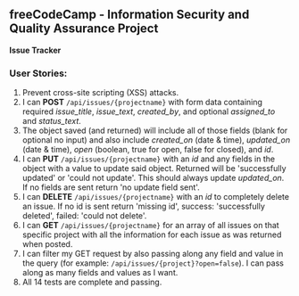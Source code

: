 **freeCodeCamp** - Information Security and Quality Assurance Project
------

**Issue Tracker**

### User Stories:

1. Prevent cross-site scripting (XSS) attacks.
2. I can **POST** `/api/issues/{projectname}` with form data containing required *issue_title*, *issue_text*, *created_by*, and optional *assigned_to* and *status_text*.
3. The object saved (and returned) will include all of those fields (blank for optional no input) and also include *created_on* (date & time), *updated_on* (date & time), *open* (boolean, true for open, false for closed), and *id*.
4. I can **PUT** `/api/issues/{projectname}` with an *id* and any fields in the object with a value to update said object. Returned will be 'successfully updated' or 'could not update'. This should always update *updated_on*. If no fields are sent return 'no update field sent'.
5. I can **DELETE** `/api/issues/{projectname}` with an *id* to completely delete an issue. If no id is sent return 'missing id', success: 'successfully deleted', failed: 'could not delete'.
6. I can **GET** `/api/issues/{projectname}` for an array of all issues on that specific project with all the information for each issue as was returned when posted.
7. I can filter my GET request by also passing along any field and value in the query (for example: `/api/issues/{project}?open=false`). I can pass along as many fields and values as I want.
8. All 14 tests are complete and passing.